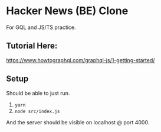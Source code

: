 # Hacker News (BE) Clone

For GQL and JS/TS practice.

## Tutorial Here:
https://www.howtographql.com/graphql-js/1-getting-started/

## Setup
Should be able to just run.
1. `yarn`
2. `node src/index.js`

And the server should be visible on localhost @ port 4000.

    
